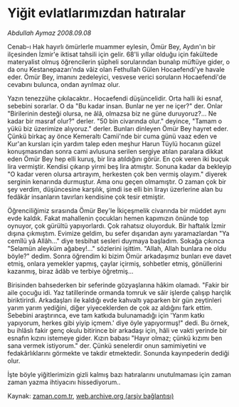 # Yiğit evlatlarımızdan hatıralar

*Abdullah Aymaz 2008.09.08*

<tr><td class="metin" colspan="2" style="padding-top: 20px; padding-left: 5px; padding-right: 10px;">Cenab-ı Hak hayırlı ömürlerle muammer eylesin, Ömür Bey, Aydın'ın bir ilçesinden İzmir'e iktisat tahsili için gelir. 68'li yıllar olduğu için fakültede materyalist olmuş öğrencilerin şüpheli sorularından bunalıp müftüye gider, o da onu Kestanepazarı'nda vâiz olan Fethullah Gülen Hocaefendi'ye havale eder. Ömür Bey, imanını zedeleyici, vesvese verici soruların Hocaefendi'de  cevabını bulunca, ondan ayrılmaz olur.</td></tr><tr><td class="metin" colspan="2" style="padding-top: 20px; padding-left: 5px; padding-right: 10px;"><p> Yazın tenezzühe çıkılacaktır.. Hocaefendi düşüncelidir. Orta halli iki esnaf, sebebini sorarlar. O da "Bu kadar insan. Bunlar ne yer ne içer?" der. Onlar "Birilerinin desteği olursa, ne âlâ, olmazsa biz ne güne duruyoruz?... Ne kadar bir masraf olur?" derler. "50 bin civarında olur." deyince, "Tamam o yükü biz üzerimize alıyoruz." derler. Bunları dinleyen Ömür Bey hayret eder. Çünkü birkaç ay önce Kemeraltı Camii'nde bir cuma günü vaaz eden ve Kur'an kursları için yardım talep eden meşhur Harun Tüylü hocanın güzel konuşmasından sonra cami avlusuna serilen sergiye atılan paralara dikkat eden Ömür Bey hep elli kuruş, bir lira atıldığını görür. En çok veren iki buçuk lira vermiştir. Kendisi çıkarıp yirmi beş lira atmıştır. Sonuna kadar da bekleyip "O kadar veren olursa artırayım, herkesten çok ben vermiş olayım." diyerek serginin kenarında durmuştur. Ama onu geçen olmamıştır. O zaman çok bir şey verdim, düşüncesine karşılık, şimdi ise elli bin lirayı üzerlerine alan bu fedâkâr insanların tavırları kendisine çok tesir etmiştir. 
<p> Öğrenciliğimiz sırasında Ömür Bey'le İkiçeşmelik civarında bir müddet aynı evde kaldık. Fakat mahallenin çocukları hemen kapımızın önünde top oynuyor, çok gürültü yapıyorlardı. Çok rahatsız oluyorduk. Bir haftalık İzmir dışına çıkmıştım. Evimize geldim, bu sefer dışarıdan aynı yaramazlardan "Ya cemîlü yâ Allâh..." diye tesbihat sesleri duymaya başladım. Sokağa çıkınca "Selamün aleyküm ağabey!..." sözlerini işittim. "Allah, Allah bunlara ne oldu böyle?" dedim. Sonra öğrendim ki bizim Ömür arkadaşımız bunları eve davet etmiş, onlara yemekler yapmış, çaylar içirmiş, sohbetler etmiş, gönüllerini kazanmış, biraz âdâb ve terbiye öğretmiş... 
<p> Birisinden bahsederken bir seferinde gözyaşlarına hâkim olamadı. "Fakir bir aile çocuğu idi. Yaz tatillerinde ormanda tomruk ve sâir işlerde çalışıp harçlık biriktirirdi. Arkadaşları ile kaldığı evde kahvaltı yaparken bir gün zeytinleri yarım yarım yediğini, diğer yiyeceklerden de çok az aldığını fark ettim. Sebebini araştırınca, eve tam katkıda bulunamadığı için 'Yarım katkı yapıyorum, herkes gibi yiyip içmem.' diye öyle yapıyormuş!" dedi. Bu örnek, bu ihlâslı fakir genç okulu bitirince bir arkadaşı için, hâli ve vakti yerinde bir esnafın kızını istemeye gider. Kızın babası "Hayır olmaz; çünkü kızımı ben sana vermek istiyorum." der. Çünkü senelerdir onun samimiyetini ve fedakârlıklarını görmekte ve takdir etmektedir. Sonunda kayınpederin dediği olur.
<p> İşte böyle yiğitlerimizin gizli kalmış bazı hatıralarını unutulmaması için zaman zaman yazma ihtiyacını hissediyorum..<br/></p></p></p></p></td></tr>

Kaynak: [zaman.com.tr](http://zaman.com.tr/yazar.do?yazino=735417), [web.archive.org (arşiv bağlantısı)](http://web.archive.org/web/20080925153338/http://www.zaman.com.tr:80/yazar.do?yazino=735417)
